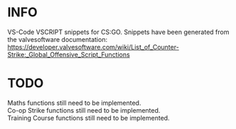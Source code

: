# INFO

VS-Code VSCRIPT snippets for CS:GO.
Snippets have been generated from the valvesoftware documentation:  
https://developer.valvesoftware.com/wiki/List_of_Counter-Strike:_Global_Offensive_Script_Functions

# TODO

Maths functions still need to be implemented.  
Co-op Strike functions still need to be implemented.  
Training Course functions still need to be implemented.  